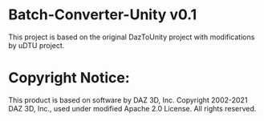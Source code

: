 Batch-Converter-Unity v0.1
==============================
This project is based on the original DazToUnity project with modifications by uDTU project.


Copyright Notice:
==========
This product is based on software by DAZ 3D, Inc. Copyright 2002-2021 DAZ 3D, Inc., used under modified Apache 2.0 License.  All rights reserved.
